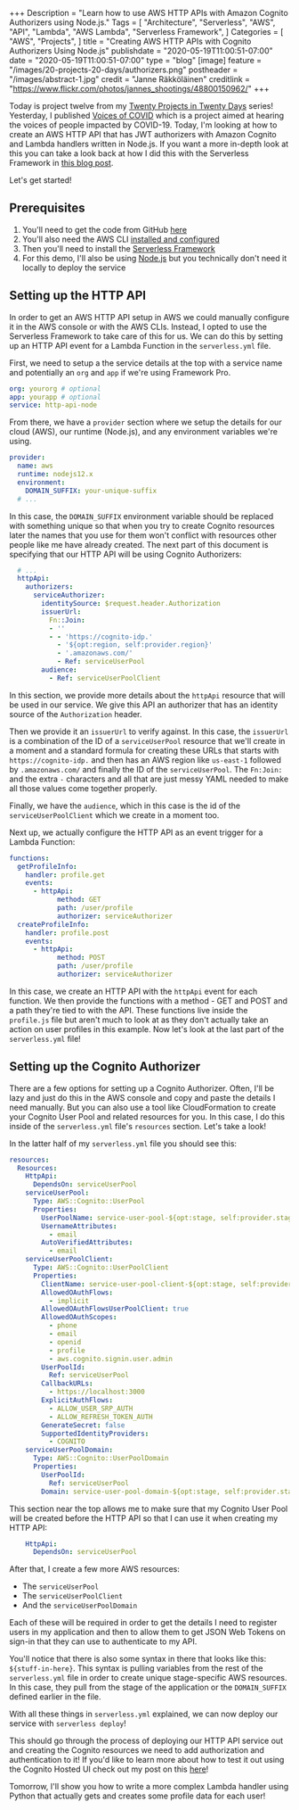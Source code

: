 +++
Description = "Learn how to use AWS HTTP APIs with Amazon Cognito Authorizers using Node.js."
Tags = [
  "Architecture",
  "Serverless",
  "AWS",
  "API",
  "Lambda",
  "AWS Lambda",
  "Serverless Framework",
]
Categories = [
  "AWS",
  "Projects",
]
title = "Creating AWS HTTP APIs with Cognito Authorizers Using Node.js"
publishdate = "2020-05-19T11:00:51-07:00"
date = "2020-05-19T11:00:51-07:00"
type = "blog"
[image]
    feature = "/images/20-projects-20-days/authorizers.png"
    postheader = "/images/abstract-1.jpg"
    credit = "Janne Räkköläinen"
    creditlink = "https://www.flickr.com/photos/jannes_shootings/48800150962/"
+++

Today is project twelve from my [Twenty Projects in Twenty Days](https://fernandomc.com/posts/twenty-projects-in-twenty-days/) series! Yesterday, I published [Voices of COVID](/posts/voicesofcovid/) which is a project aimed at hearing the voices of people impacted by COVID-19. Today, I'm looking at how to create an AWS HTTP API that has JWT authorizers with Amazon Cognito and Lambda handlers written in Node.js. If you want a more in-depth look at this you can take a look back at how I did this with the Serverless Framework in [this blog post](https://www.serverless.com/blog/serverless-auth-with-aws-http-apis/).

Let's get started!
<!--more-->

## Prerequisites 

1. You'll need to get the code from GitHub [here](https://github.com/fernando-mc/aws-http-api-node-cognito)
2. You'll also need the AWS CLI [installed and configured](https://docs.aws.amazon.com/cli/latest/userguide/cli-chap-configure.html)
3. Then you'll need to install the [Serverless Framework](https://serverless.com/)
4. For this demo, I'll also be using [Node.js](https://nodejs.org/en/download/) but you technically don't need it locally to deploy the service

## Setting up the HTTP API

In order to get an AWS HTTP API setup in AWS we could manually configure it in the AWS console or with the AWS CLIs. Instead, I opted to use the Serverless Framework to take care of this for us. We can do this by setting up an HTTP API event for a Lambda Function in the `serverless.yml` file. 

First, we need to setup a the service details at the top with a service name and potentially an `org` and `app` if we're using Framework Pro. 

```yml
org: yourorg # optional
app: yourapp # optional
service: http-api-node
```

From there, we have a `provider` section where we setup the details for our cloud (AWS), our runtime (Node.js), and any environment variables we're using.

```yml
provider:
  name: aws
  runtime: nodejs12.x
  environment:
    DOMAIN_SUFFIX: your-unique-suffix
  # ...
```

In this case, the `DOMAIN_SUFFIX` environment variable should be replaced with something unique so that when you try to create Cognito resources later the names that you use for them won't conflict with resources other people like me have already created. The next part of this document is specifying that our HTTP API will be using Cognito Authorizers:

```yml
  # ...
  httpApi:
    authorizers:
      serviceAuthorizer:
        identitySource: $request.header.Authorization
        issuerUrl: 
          Fn::Join:
          - ''
          - - 'https://cognito-idp.'
            - '${opt:region, self:provider.region}'
            - '.amazonaws.com/'
            - Ref: serviceUserPool
        audience:
          - Ref: serviceUserPoolClient
```

In this section, we provide more details about the `httpApi` resource that will be used in our service. We give this API an authorizer that has an identity source of the `Authorization` header. 

Then we provide it an `issuerUrl` to verify against. In this case, the `issuerUrl` is a combination of the ID of a `serviceUserPool` resource that we'll create in a moment and a standard formula for creating these URLs that starts with `https://cognito-idp.` and then has an AWS region like `us-east-1` followed by `.amazonaws.com/` and finally the ID of the `serviceUserPool`. The `Fn:Join:` and the extra `-` characters and all that are just messy YAML needed to make all those values come together properly.

Finally, we have the `audience`, which in this case is the id of the `serviceUserPoolClient` which we create in a moment too.

Next up, we actually configure the HTTP API as an event trigger for a Lambda Function:

```yml
functions:
  getProfileInfo:
    handler: profile.get
    events:
      - httpApi:
            method: GET
            path: /user/profile
            authorizer: serviceAuthorizer
  createProfileInfo:
    handler: profile.post
    events:
      - httpApi:
            method: POST
            path: /user/profile
            authorizer: serviceAuthorizer
```

In this case, we create an HTTP API with the `httpApi` event for each function. We then provide the functions with a method - GET and POST and a path they're tied to with the API. These functions live inside the `profile.js` file but aren't much to look at as they don't actually take an action on user profiles in this example. Now let's look at the last part of the `serverless.yml` file!

## Setting up the Cognito Authorizer

There are a few options for setting up a Cognito Authorizer. Often, I'll be lazy and just do this in the AWS console and copy and paste the details I need manually. But you can also use a tool like CloudFormation to create your Cognito User Pool and related resources for you. In this case, I do this inside of the `serverless.yml` file's `resources` section. Let's take a look!

In the latter half of my `serverless.yml` file you should see this:

```yml
resources:
  Resources:
    HttpApi:
      DependsOn: serviceUserPool
    serviceUserPool:
      Type: AWS::Cognito::UserPool
      Properties:
        UserPoolName: service-user-pool-${opt:stage, self:provider.stage}
        UsernameAttributes:
          - email
        AutoVerifiedAttributes:
          - email
    serviceUserPoolClient:
      Type: AWS::Cognito::UserPoolClient
      Properties:
        ClientName: service-user-pool-client-${opt:stage, self:provider.stage}
        AllowedOAuthFlows:
          - implicit
        AllowedOAuthFlowsUserPoolClient: true
        AllowedOAuthScopes:
          - phone
          - email
          - openid
          - profile
          - aws.cognito.signin.user.admin
        UserPoolId:
          Ref: serviceUserPool
        CallbackURLs: 
          - https://localhost:3000
        ExplicitAuthFlows:
          - ALLOW_USER_SRP_AUTH
          - ALLOW_REFRESH_TOKEN_AUTH
        GenerateSecret: false
        SupportedIdentityProviders: 
          - COGNITO
    serviceUserPoolDomain:
      Type: AWS::Cognito::UserPoolDomain 
      Properties:
        UserPoolId: 
          Ref: serviceUserPool
        Domain: service-user-pool-domain-${opt:stage, self:provider.stage}-${self:provider.environment.DOMAIN_SUFFIX}
```

This section near the top allows me to make sure that my Cognito User Pool will be created before the HTTP API so that I can use it when creating my HTTP API:

```yml
    HttpApi:
      DependsOn: serviceUserPool
```

After that, I create a few more AWS resources: 

- The `serviceUserPool`
- The `serviceUserPoolClient`
- And the `serviceUserPoolDomain`

Each of these will be required in order to get the details I need to register users in my application and then to allow them to get JSON Web Tokens on sign-in that they can use to authenticate to my API.

You'll notice that there is also some syntax in there that looks like this: `${stuff-in-here}`. This syntax is pulling variables from the rest of the `serverless.yml` file in order to create unique stage-specific AWS resources. In this case, they pull from the stage of the application or the `DOMAIN_SUFFIX` defined earlier in the file.

With all these things in `serverless.yml` explained, we can now deploy our service with `serverless deploy`!

This should go through the process of deploying our HTTP API service out and creating the Cognito resources we need to add authorization and authentication to it! If you'd like to learn more about how to test it out using the Cognito Hosted UI check out my post on this [here](https://www.serverless.com/blog/serverless-auth-with-aws-http-apis/)!

Tomorrow, I'll show you how to write a more complex Lambda handler using Python that actually gets and creates some profile data for each user!
